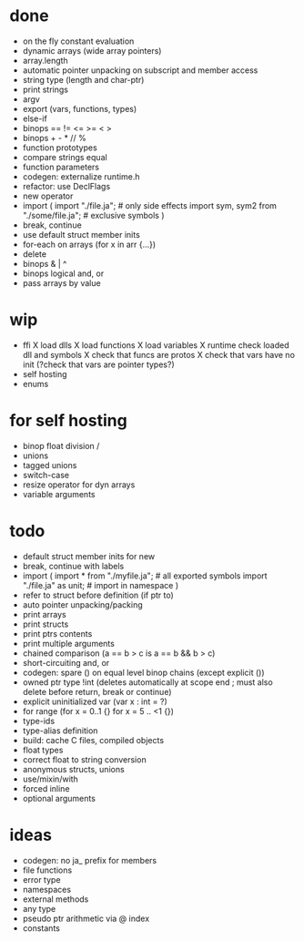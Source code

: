 # done

* on the fly constant evaluation
* dynamic arrays (wide array pointers)
* array.length
* automatic pointer unpacking on subscript and member access
* string type (length and char-ptr)
* print strings
* argv
* export (vars, functions, types)
* else-if
* binops == != <= >= < >
* binops + - * // %
* function prototypes
* compare strings equal
* function parameters
* codegen: externalize runtime.h
* refactor: use DeclFlags
* new operator
* import (
	import "./file.ja"; # only side effects
	import sym, sym2 from "./some/file.ja"; # exclusive symbols
	)
* break, continue
* use default struct member inits
* for-each on arrays (for x in arr {...})
* delete
* binops & | ^
* binops logical and, or
* pass arrays by value

# wip

* ffi
	X load dlls
	X load functions
	X load variables
	X runtime check loaded dll and symbols
	X check that funcs are protos
	X check that vars have no init
	(?check that vars are pointer types?)
* self hosting
* enums

# for self hosting

* binop float division /
* unions
* tagged unions
* switch-case
* resize operator for dyn arrays
* variable arguments

# todo

* default struct member inits for new
* break, continue with labels
* import (
	import * from "./myfile.ja"; # all exported symbols
	import "./file.ja" as unit; # import in namespace
	)
* refer to struct before definition (if ptr to)
* auto pointer unpacking/packing
* print arrays
* print structs
* print ptrs contents
* print multiple arguments
* chained comparison (a == b > c  is  a == b && b > c)
* short-circuiting and, or
* codegen: spare () on equal level binop chains (except explicit ())
* owned ptr type !int (deletes automatically at scope end
	; must also delete before return, break or continue)
* explicit uninitialized var (var x : int = ?)
* for range (for x = 0..1 {} for x = 5 .. <1 {})
* type-ids
* type-alias definition
* build: cache C files, compiled objects
* float types
* correct float to string conversion
* anonymous structs, unions
* use/mixin/with
* forced inline
* optional arguments

# ideas

* codegen: no ja_ prefix for members
* file functions
* error type
* namespaces
* external methods
* any type
* pseudo ptr arithmetic via @ index
* constants
